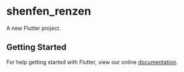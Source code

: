 # shenfen_renzen

A new Flutter project.

## Getting Started

For help getting started with Flutter, view our online
[documentation](https://flutter.io/).
